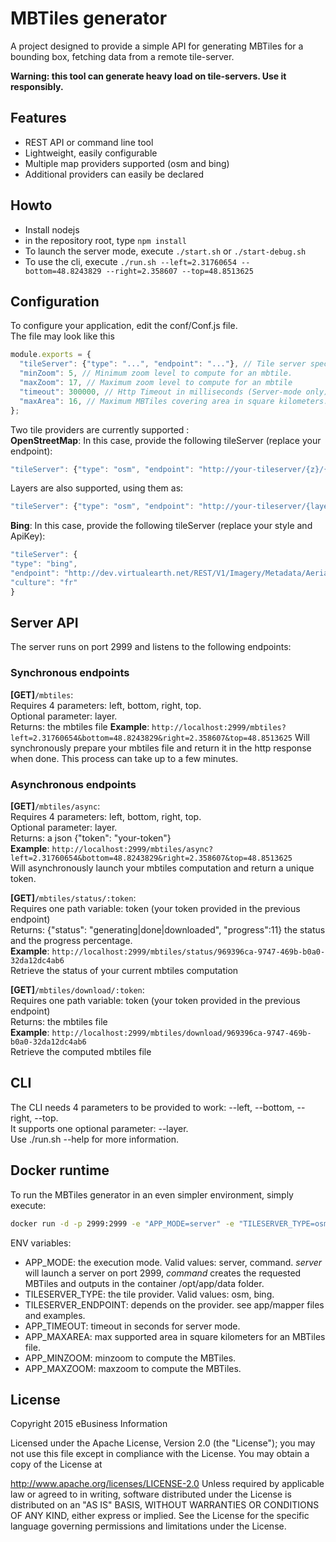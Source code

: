 # MBTiles generator

A project designed to provide a simple API for generating MBTiles for a bounding box, fetching data from a remote tile-server.

**Warning: this tool can generate heavy load on tile-servers. Use it responsibly.**

## Features
 * REST API or command line tool
 * Lightweight, easily configurable
 * Multiple map providers supported (osm and bing)
 * Additional providers can easily be declared
 
## Howto
 * Install nodejs
 * in the repository root, type ``npm install``
 * To launch the server mode, execute ``./start.sh`` or ``./start-debug.sh``
 * To use the cli, execute ``./run.sh --left=2.31760654 --bottom=48.8243829 --right=2.358607 --top=48.8513625``

## Configuration
To configure your application, edit the conf/Conf.js file.  
The file may look like this
```javascript
module.exports = {
  "tileServer": {"type": "...", "endpoint": "..."}, // Tile server specs
  "minZoom": 5, // Minimum zoom level to compute for an mbtile.
  "maxZoom": 17, // Maximum zoom level to compute for an mbtile
  "timeout": 300000, // Http Timeout in milliseconds (Server-mode only)
  "maxArea": 16, // Maximum MBTiles covering area in square kilometers. Will reject all oversized requests. 0 to disable.
};
```
Two tile providers are currently supported :  
**OpenStreetMap**:
In this case, provide the following tileServer (replace your endpoint):  
```javascript
"tileServer": {"type": "osm", "endpoint": "http://your-tileserver/{z}/{x}/{y}.png"}
```  
Layers are also supported, using them as:  
```javascript
"tileServer": {"type": "osm", "endpoint": "http://your-tileserver/{layer}/{z}/{x}/{y}.png"}
```
**Bing**:
In this case, provide the following tileServer (replace your style and ApiKey):  
```javascript
"tileServer": {
"type": "bing", 
"endpoint": "http://dev.virtualearth.net/REST/V1/Imagery/Metadata/Aerial?mapVersion=v1&output=json&key=myApiKey",
"culture": "fr"
}
```

## Server API
The server runs on port 2999 and listens to the following endpoints:

### Synchronous endpoints 
**[GET]**``/mbtiles``:  
Requires 4 parameters: left, bottom, right, top.  
Optional parameter: layer.  
Returns: the mbtiles file
**Example**: ``http://localhost:2999/mbtiles?left=2.31760654&bottom=48.8243829&right=2.358607&top=48.8513625``
Will synchronously prepare your mbtiles file and return it in the http response when done. This process can take up to a few minutes.


### Asynchronous endpoints  
**[GET]**``/mbtiles/async``:  
Requires 4 parameters: left, bottom, right, top.  
Optional parameter: layer.  
Returns: a json {"token": "your-token"}  
**Example**: ``http://localhost:2999/mbtiles/async?left=2.31760654&bottom=48.8243829&right=2.358607&top=48.8513625``  
Will asynchronously launch your mbtiles computation and return a unique token.  

**[GET]**``/mbtiles/status/:token``:  
Requires one path variable: token (your token provided in the previous endpoint)  
Returns: {"status": "generating|done|downloaded", "progress":11} the status and the progress percentage.  
**Example**: ``http://localhost:2999/mbtiles/status/969396ca-9747-469b-b0a0-32da12dc4ab6``  
Retrieve the status of your current mbtiles computation  

**[GET]**``/mbtiles/download/:token``:  
Requires one path variable: token (your token provided in the previous endpoint)  
Returns: the mbtiles file  
**Example**: ``http://localhost:2999/mbtiles/download/969396ca-9747-469b-b0a0-32da12dc4ab6``  
Retrieve the computed mbtiles file  


## CLI
The CLI needs 4 parameters to be provided to work: --left, --bottom, --right, --top.  
It supports one optional parameter: --layer.  
Use ./run.sh --help for more information.

## Docker runtime
To run the MBTiles generator in an even simpler environment, simply execute:  

```sh
docker run -d -p 2999:2999 -e "APP_MODE=server" -e "TILESERVER_TYPE=osm" -e "TILESERVER_ENDPOINT=http://mytileserver.org/{z}/{x}/{y}.png" -e "APP_TIMEOUT=300" -e "APP_MINZOOM=3" -e "APP_MAXZOOM=17" -e "APP_MAXAREA=16" mapsquare/mbtiles-generator-server
```

ENV variables:  
 * APP_MODE: the execution mode. Valid values: server, command. *server* will launch a server on port 2999, *command* creates the requested MBTiles and outputs in the container /opt/app/data folder.
 * TILESERVER_TYPE: the tile provider. Valid values: osm, bing.    
 * TILESERVER_ENDPOINT: depends on the provider. see app/mapper files and examples.
 * APP_TIMEOUT: timeout in seconds for server mode.
 * APP_MAXAREA: max supported area in square kilometers for an MBTiles file.
 * APP_MINZOOM: minzoom to compute the MBTiles.
 * APP_MAXZOOM: maxzoom to compute the MBTiles.

## License

Copyright 2015 eBusiness Information

Licensed under the Apache License, Version 2.0 (the "License"); you may not use this file except in compliance with the License. You may obtain a copy of the License at

   http://www.apache.org/licenses/LICENSE-2.0
Unless required by applicable law or agreed to in writing, software distributed under the License is distributed on an "AS IS" BASIS, WITHOUT WARRANTIES OR CONDITIONS OF ANY KIND, either express or implied. See the License for the specific language governing permissions and limitations under the License.
